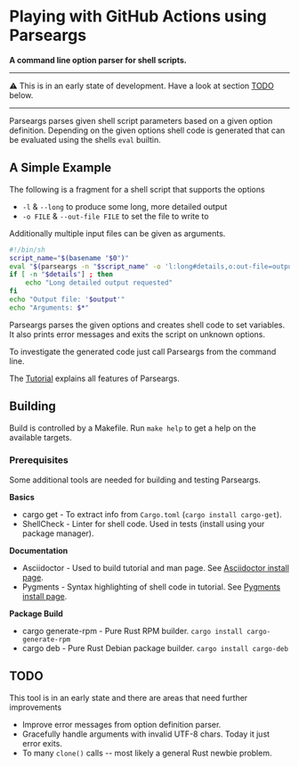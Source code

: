 
# Playing with GitHub Actions using Parseargs

**A command line option parser for shell scripts.**

---

:warning: This is in an early state of development.
Have a look at section [TODO](#todo) below.

---

Parseargs parses given shell script parameters based on a given
option definition. Depending on the given options shell code is
generated that can be evaluated using the shells `eval` builtin.

## A Simple Example

The following is a fragment for a shell script that supports
the options
* `-l` & `--long` to produce some long, more detailed output
* `-o FILE` & `--out-file FILE` to set the file to write to

Additionally multiple input files can be given as arguments.

```bash
#!/bin/sh
script_name="$(basename "$0")"
eval "$(parseargs -n "$script_name" -o 'l:long#details,o:out-file=output' )"
if [ -n "$details"] ; then
    echo "Long detailed output requested"
fi
echo "Output file: '$output'"
echo "Arguments: $*"
```

Parseargs parses the given options and creates shell code to set
variables. It also prints error messages and exits the script on
unknown options.

To investigate the generated code just call Parseargs from the
command line.

The [Tutorial] explains all features of Parseargs.

## Building

Build is controlled by a Makefile.  Run `make help` to get a help on the
available targets.

### Prerequisites

Some additional tools are needed for building and testing Parseargs.

**Basics**

* cargo get - To extract info from `Cargo.toml` (`cargo install cargo-get`).
* ShellCheck - Linter for shell code. Used in tests (install using your package manager).

**Documentation**

* Asciidoctor - Used to build tutorial and man page. See [Asciidoctor install page].
* Pygments - Syntax highlighting of shell code in tutorial. See [Pygments install page].

**Package Build**

* cargo generate-rpm - Pure Rust RPM builder. `cargo install cargo-generate-rpm`
* cargo deb - Pure Rust Debian package builder. `cargo install cargo-deb`

## TODO

This tool is in an early state and there are areas that need further
improvements

* Improve error messages from option definition parser.
* Gracefully handle arguments with invalid UTF-8 chars. Today it just error exits.
* To many `clone()` calls -- most likely a general Rust newbie problem.


[Tutorial]: https://rakus.github.io/parseargs/
[Asciidoctor install page]: https://docs.asciidoctor.org/asciidoctor/latest/install/
[Pygments install page]: https://docs.asciidoctor.org/asciidoctor/latest/syntax-highlighting/pygments/
